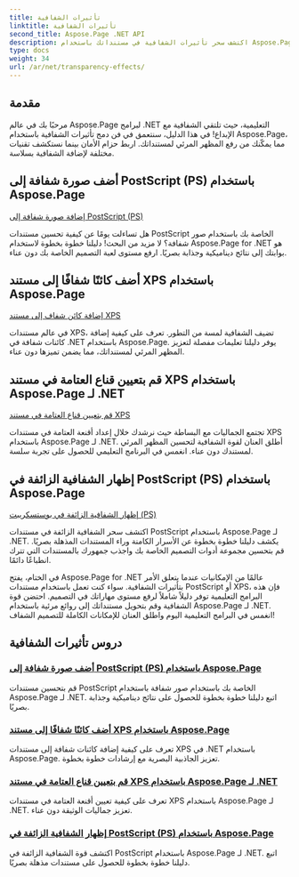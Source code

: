 ```yaml
---
title: تأثيرات الشفافية
linktitle: تأثيرات الشفافية
second_title: Aspose.Page .NET API
description: اكتشف سحر تأثيرات الشفافية في مستنداتك باستخدام Aspose.Page .NET. ارفع مستوى تصميمك من خلال البرامج التعليمية خطوة بخطوة للحصول على تحسينات بصرية مذهلة.
type: docs
weight: 34
url: /ar/net/transparency-effects/
---
```


## مقدمة

مرحبًا بك في عالم Aspose.Page لبرامج .NET التعليمية، حيث تلتقي الشفافية مع الإبداع! في هذا الدليل، سنتعمق في فن دمج تأثيرات الشفافية باستخدام Aspose.Page، مما يمكّنك من رفع المظهر المرئي لمستنداتك. اربط حزام الأمان بينما نستكشف تقنيات مختلفة لإضافة الشفافية بسلاسة.

## أضف صورة شفافة إلى PostScript (PS) باستخدام Aspose.Page
[إضافة صورة شفافة إلى PostScript (PS)](./add-transparent-image-to-postscript-ps/)

هل تساءلت يومًا عن كيفية تحسين مستندات PostScript الخاصة بك باستخدام صور شفافة؟ لا مزيد من البحث! دليلنا خطوة بخطوة لاستخدام Aspose.Page for .NET هو بوابتك إلى نتائج ديناميكية وجذابة بصريًا. ارفع مستوى لعبة التصميم الخاصة بك دون عناء.

## أضف كائنًا شفافًا إلى مستند XPS باستخدام Aspose.Page
[إضافة كائن شفاف إلى مستند XPS](./add-transparent-object-to-xps-document/)

في عالم مستندات XPS، تضيف الشفافية لمسة من التطور. تعرف على كيفية إضافة كائنات شفافة في .NET باستخدام Aspose.Page. يوفر دليلنا تعليمات مفصلة لتعزيز المظهر المرئي لمستنداتك، مما يضمن تميزها دون عناء.

## قم بتعيين قناع العتامة في مستند XPS باستخدام Aspose.Page لـ .NET
[قم بتعيين قناع العتامة في مستند XPS](./set-opacity-mask-in-xps-document/)

تجتمع الجماليات مع البساطة حيث نرشدك خلال إعداد أقنعة العتامة في مستندات XPS باستخدام Aspose.Page لـ .NET. أطلق العنان لقوة الشفافية لتحسين المظهر المرئي لمستندك دون عناء. انغمس في البرنامج التعليمي للحصول على تجربة سلسة.

## إظهار الشفافية الزائفة في PostScript (PS) باستخدام Aspose.Page
[إظهار الشفافية الزائفة في بوستسكريبت (PS)](./show-pseudo-transparency-in-postscript-ps/)

اكتشف سحر الشفافية الزائفة في مستندات PostScript باستخدام Aspose.Page لـ .NET. يكشف دليلنا خطوة بخطوة عن الأسرار الكامنة وراء المستندات المذهلة بصريًا. قم بتحسين مجموعة أدوات التصميم الخاصة بك واجذب جمهورك بالمستندات التي تترك انطباعًا دائمًا.

في الختام، يفتح Aspose.Page for .NET عالمًا من الإمكانيات عندما يتعلق الأمر بتأثيرات الشفافية. سواء كنت تعمل باستخدام مستندات PostScript أو XPS، فإن هذه البرامج التعليمية توفر دليلاً شاملاً لرفع مستوى مهاراتك في التصميم. احتضن قوة الشفافية وقم بتحويل مستنداتك إلى روائع مرئية باستخدام Aspose.Page لـ .NET. انغمس في البرامج التعليمية اليوم واطلق العنان للإمكانات الكاملة للتصميم الشفاف!
## دروس تأثيرات الشفافية
### [أضف صورة شفافة إلى PostScript (PS) باستخدام Aspose.Page](./add-transparent-image-to-postscript-ps/)
قم بتحسين مستندات PostScript الخاصة بك باستخدام صور شفافة باستخدام Aspose.Page لـ .NET. اتبع دليلنا خطوة بخطوة للحصول على نتائج ديناميكية وجذابة بصريًا.
### [أضف كائنًا شفافًا إلى مستند XPS باستخدام Aspose.Page](./add-transparent-object-to-xps-document/)
تعرف على كيفية إضافة كائنات شفافة إلى مستندات XPS في .NET باستخدام Aspose.Page. تعزيز الجاذبية البصرية مع إرشادات خطوة بخطوة.
### [قم بتعيين قناع العتامة في مستند XPS باستخدام Aspose.Page لـ .NET](./set-opacity-mask-in-xps-document/)
تعرف على كيفية تعيين أقنعة العتامة في مستندات XPS باستخدام Aspose.Page لـ .NET. تعزيز جماليات الوثيقة دون عناء.
### [إظهار الشفافية الزائفة في PostScript (PS) باستخدام Aspose.Page](./show-pseudo-transparency-in-postscript-ps/)
اكتشف قوة الشفافية الزائفة في PostScript باستخدام Aspose.Page لـ .NET. اتبع دليلنا خطوة بخطوة للحصول على مستندات مذهلة بصريًا.